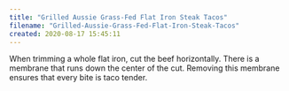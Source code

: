```yaml
---
title: "Grilled Aussie Grass-Fed Flat Iron Steak Tacos"
filename: "Grilled-Aussie-Grass-Fed-Flat-Iron-Steak-Tacos"
created: 2020-08-17 15:45:11
---
```

When trimming a whole flat iron, cut the beef horizontally. There is a membrane that runs down the center of the cut. Removing this membrane ensures that every bite is taco tender.
